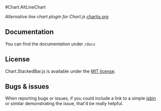 #Chart.AltLineChart

*Alternative line chart plugin for Chart.js* [chartjs.org](http://www.chartjs.org)

## Documentation

You can find the documentation under `/docs`

## License

Chart.StackedBar.js is available under the [MIT license](http://opensource.org/licenses/MIT).

## Bugs & issues

When reporting bugs or issues, if you could include a link to a simple [jsbin](http://jsbin.com) or similar demonstrating the issue, that'd be really helpful.
